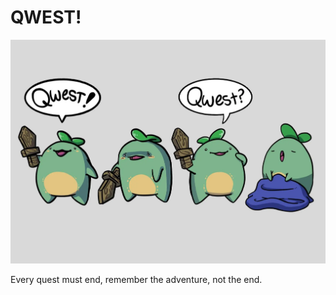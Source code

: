 # QWEST!

![QWEST-banner](https://raw.githubusercontent.com/SovnSkyrim/QWEST/main/QWEST.webp)

Every quest must end, remember the adventure, not the end.
